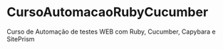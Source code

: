# CursoAutomacaoRubyCucumber
Curso de Automação de testes WEB com Ruby, Cucumber, Capybara e SitePrism
